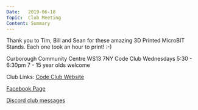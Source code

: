 ```yaml
---
Date:   2019-06-18
Topic:  Club Meeting
Content: Summary
---
```

Thank you to Tim, Bill and Sean for these amazing 3D Printed MicroBIT Stands. Each one took an hour to print! :-)

Curborough Community Centre
WS13 7NY
Code Club
Wednesdays 5:30 - 6:30pm
7 - 15 year olds welcome

Club Links:
[Code Club Website](https://lichfield-code-club.github.io/)

[Facebook Page](https://www.facebook.com/LichfieldCoders)

[Discord club messages](https://discord.gg/szz6xGK)
